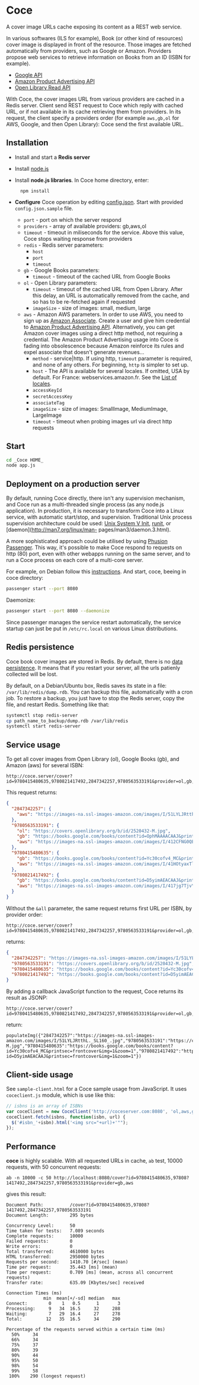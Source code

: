 # Coce

A cover image URLs cache exposing its content as a REST web service.

In various softwares (ILS for example), Book (or other kind of resources)
cover image is displayed in front of the resource. Those images are fetched
automatically from providers, such as Google or Amazon. Providers propose web
services to retrieve information on Books from an ID (ISBN for example).

* [Google API](https://developers.google.com/books/docs/dynamic-links)
* [Amazon Product Advertising
  API](https://affiliate-program.amazon.com/gp/advertising/api/detail/main.html)
* [Open Library Read API](http://openlibrary.org/dev/docs/api/read)

With Coce, the cover images URL from various providers are cached in a Redis
server. Client send REST request to Coce which reply with cached URL, or if not
available in its cache retrieving them from providers. In its request, the
client specify a providers order (for example `aws,gb,ol` for AWS, Google, and
then Open Library): Coce send the first available URL.


## Installation

* Install and start a __Redis server__

* Install [node.js](http://nodejs.org/)

* Install __node.js libraries__. In Coce home directory, enter:
 
        npm install

* __Configure__ Coce operation by editing [config.json](https://github.com/fredericd/coce/blob/master/config.json.sample). Start with provided `config.json.sample` file.
  * `port` - port on which the server respond
  * `providers` - array of available providers: gb,aws,ol
  * `timeout` - timeout in miliseconds for the service. Above this value, Coce stops waiting response from providers
  * `redis` - Redis server parameters:
     * `host`
     * `port`
     * `timeout`
  * `gb` - Google Books parameters:
     * `timeout` - timeout of the cached URL from Google Books
  * `ol` - Open Library parameters:
     * `timeout` - timeout of the cached URL from Open Library. After this delay, an URL is automatically removed from the cache, and so has to be re-fetched again if requested
     * `imageSize` - size of images: small, medium, large
  * `aws` - Amazon AWS parameters. In order to use AWS, you need to sign up as [Amazon Associate](https://webservices.amazon.com/paapi5/documentation/troubleshooting/sign-up-as-an-associate.html). Create a user and give him credential to [Amazon Product Advertising API](https://webservices.amazon.com/paapi5/documentation/). Alternatively, you can get Amazon cover images using a direct http method, not requiring a credential. The Amazon Product Advertising usage into Coce is fading into obsolescence because Amazon reinforce its rules and expel associate that doesn't generate revenues...
     * `method` - service|http. If using http, `timeout` parameter is required, and none of any others. For beginning, `http` is simpler to set up.
     * `host` - The API is available for several locales. If omitted, USA by default. For France: webservices.amazon.fr. See the [List of locales](http://docs.aws.amazon.com/AWSECommerceService/latest/DG/Locales.html).
     * `accessKeyId`
     * `secretAccessKey`
     * `associateTag`
     * `imageSize` - size of images: SmallImage, MediumImage, LargeImage
     * `timeout` - timeout when probing images url via direct http requests


## Start

```bash
cd _Coce HOME_
node app.js
```

## Deployment on a production server

By default, running Coce directly, there isn't any supervision mechanism, and
Coce run as a multi-threaded single process (as any node.js application). In
production, it is necessary to transform Coce into a Linux service, with
automatic start/stop, and supervision. Traditional Unix process supervision
architecture could be used: [Unix System V
Init](http://en.wikipedia.org/wiki/Init), [runit](http://smarden.org/runit/),
or [daemon](http://man7.org/linux/man- pages/man3/daemon.3.html).

A more sophisticated approach could be utilised by using [Phusion
Passenger](https://www.phusionpassenger.com/). This way, it's possible to make
Coce respond to requests on http (80) port, even with other webapps running on
the same server, and to run a Coce process on each core of a multi-core
server.

For example, on Debian follow this
[instructions](https://www.phusionpassenger.com/library/install/standalone/install/oss/).
And start, coce, beeing in coce directory:

```bash
passenger start --port 8080
```
Daemonize:

```bash
passenger start --port 8080 --daemonize
```

Since passenger manages the service restart automatically, the service startup
can just be put in `/etc/rc.local` on various Linux distributions.

## Redis persistence

Coce book cover images are stored in Redis. By default, there is no [data
persistence](https://redis.io/topics/persistence). It means that if you restart
your server, all the urls patienly collected will be lost.

By default, on a Debian/Ubuntu box, Redis saves its state in a file:
`/var/lib/redis/dump.rdb`. You can backup this file, automatically with a cron
job. To restore a backup, you just have to stop the Redis server, copy the file,
and restart Redis. Something like that:

```bash
systemctl stop redis-server
cp path_name_to_backup/dump.rdb /var/lib/redis
systemctl start redis-server
```

## Service usage

To get all cover images from Open Library (ol), Google Books (gb), and Amazon
(aws) for several ISBN:

    http://coce.server/cover?id=9780415480635,9780821417492,2847342257,9780563533191&provider=ol,gb,aws&all

This request returns:

```json
{
  "2847342257": {
    "aws": "https://images-na.ssl-images-amazon.com/images/I/51LYLJRtthL._SL160_.jpg"
  },
  "9780563533191": {
    "ol": "https://covers.openlibrary.org/b/id/2520432-M.jpg",
    "gb": "https://books.google.com/books/content?id=OphMAAAACAAJ&printsec=frontcover&img=1&zoom=1",
    "aws": "https://images-na.ssl-images-amazon.com/images/I/412CFNG0QEL._SL160_.jpg"
  },
  "9780415480635": {
    "gb": "https://books.google.com/books/content?id=Yc30cofv4_MC&printsec=frontcover&img=1&zoom=1",
    "aws": "https://images-na.ssl-images-amazon.com/images/I/41HOtyaxTlL._SL160_.jpg"
  },
  "9780821417492": {
    "gb": "https://books.google.com/books/content?id=D5yimAEACAAJ&printsec=frontcover&img=1&zoom=1",
    "aws": "https://images-na.ssl-images-amazon.com/images/I/417jg7TjvYL._SL160_.jpg"
  }
}
```

Without the `&all` parameter, the same request returns first URL per ISBN, by
provider order:

    http://coce.server/cover?id=9780415480635,9780821417492,2847342257,9780563533191&provider=ol,gb,aws

returns:

```json
{
  "2847342257": "https://images-na.ssl-images-amazon.com/images/I/51LYLJRtthL._SL160_.jpg",
  "9780563533191": "https://covers.openlibrary.org/b/id/2520432-M.jpg",
  "9780415480635": "https://books.google.com/books/content?id=Yc30cofv4_MC&printsec=frontcover&img=1&zoom=1",
  "9780821417492": "https://books.google.com/books/content?id=D5yimAEACAAJ&printsec=frontcover&img=1&zoom=1"
}
```

By adding a callback JavaScript function to the request, Coce returns its result as JSONP:

    http://coce.server/cover?id=9780415480635,9780821417492,2847342257,9780563533191&provider=ol,gb,aws&callback=populateImg

return:

```jsonp
populateImg({"2847342257":"https://images-na.ssl-images-amazon.com/images/I/51LYLJRtthL._SL160_.jpg","9780563533191":"https://covers.openlibrary.org/b/id/2520432-M.jpg","9780415480635":"https://books.google.com/books/content?id=Yc30cofv4_MC&printsec=frontcover&img=1&zoom=1","9780821417492":"https://books.google.com/books/content?id=D5yimAEACAAJ&printsec=frontcover&img=1&zoom=1"})
```

## Client-side usage

See `sample-client.html` for a Coce sample usage from JavaScript. It uses `coceclient.js` module, which is use like this:

```javascript
// isbns is an array of ISBNs
var coceClient = new CoceClient('http://coceserver.com:8080', 'ol,aws,gb');
coceClient.fetch(isbns, function(isbn, url) {
  $('#isbn_'+isbn).html('<img src="+url)+'"");
});
```

## Performance

__coce__ is highly scalable. With all requested URLs in cache, ``ab`` test, 10000 requests, with 50 concurrent requests:

    ab -n 10000 -c 50 http://localhost:8080/cover?id=9780415480635,97808?1417492,2847342257,9780563533191&provider=gb,aws

gives this result:

```
Document Path:          /cover?id=9780415480635,97808?1417492,2847342257,9780563533191
Document Length:        295 bytes

Concurrency Level:      50
Time taken for tests:   7.089 seconds
Complete requests:      10000
Failed requests:        0
Write errors:           0
Total transferred:      4610000 bytes
HTML transferred:       2950000 bytes
Requests per second:    1410.70 [#/sec] (mean)
Time per request:       35.443 [ms] (mean)
Time per request:       0.709 [ms] (mean, across all concurrent requests)
Transfer rate:          635.09 [Kbytes/sec] received

Connection Times (ms)
              min  mean[+/-sd] median   max
Connect:        0    1   0.5      1       3
Processing:     9   34  16.5     32     288
Waiting:        7   29  16.4     27     278
Total:         12   35  16.5     34     290

Percentage of the requests served within a certain time (ms)
  50%     34
  66%     34
  75%     37
  80%     39
  90%     44
  95%     50
  98%     54
  99%     58
 100%    290 (longest request)
```
